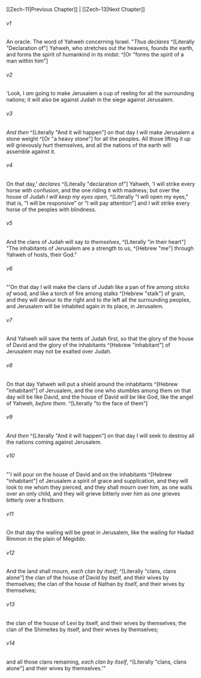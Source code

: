 ﻿---
aliases:
  - Zechariah 12
---

[[Zech-11|Previous Chapter]] | [[Zech-13|Next Chapter]]

###### v1
An oracle. The word of Yahweh concerning Israel. "_Thus declares_ ^[Literally "Declaration of"] Yahweh, who stretches out _the_ heavens, founds _the_ earth, and forms the spirit of humankind in its midst: ^[Or "forms the spirit of a man within him"]

###### v2
'Look, I _am_ going to make Jerusalem a cup of reeling for all the surrounding nations; it will also be against Judah in the siege against Jerusalem.

###### v3
_And then_ ^[Literally "And it will happen"] on that day I will make Jerusalem a stone weight ^[Or "a heavy stone"] for all the peoples. All those lifting it up will grievously hurt themselves, and all the nations of the earth will assemble against it.

###### v4
On that day,' _declares_ ^[Literally "declaration of"] Yahweh, 'I will strike every horse with confusion, and the one riding it with madness; but over the house of Judah _I will keep my eyes open_, ^[Literally "I will open my eyes," that is, "I will be responsive" or "I will pay attention"] and I will strike every horse of the peoples with blindness.

###### v5
And the clans of Judah will say _to themselves_, ^[Literally "in their heart"] "The inhabitants of Jerusalem are a strength to us, ^[Hebrew "me"] through Yahweh of hosts, their God."

###### v6
"'On that day I will make the clans of Judah like a pan of fire among _sticks of_ wood, and like a torch of fire among stalks ^[Hebrew "stalk"] of grain, and they will devour to _the_ right and to _the_ left all the surrounding peoples, and Jerusalem will be inhabited again _in_ its place, in Jerusalem.

###### v7
And Yahweh will save the tents of Judah first, so that the glory of the house of David and the glory of the inhabitants ^[Hebrew "inhabitant"] of Jerusalem may not be exalted over Judah.

###### v8
On that day Yahweh will put a shield around the inhabitants ^[Hebrew "inhabitant"] of Jerusalem, and the one who stumbles among them on that day will be like David, and the house of David _will be_ like God, like the angel of Yahweh, _before them_. ^[Literally "to the face of them"]

###### v9
_And then_ ^[Literally "And it will happen"] on that day I will seek to destroy all the nations coming against Jerusalem.

###### v10
"'I will pour on the house of David and on the inhabitants ^[Hebrew "inhabitant"] of Jerusalem a spirit of grace and supplication, and they will look to me whom they pierced, and they shall mourn over him, as one wails over an only child, and they will grieve bitterly over him as _one_ grieves bitterly over a firstborn.

###### v11
On that day the wailing will be great in Jerusalem, like the wailing for Hadad Rimmon in the plain of Megiddo.

###### v12
And the land shall mourn, _each clan by itself_; ^[Literally "clans, clans alone"] the clan of the house of David by itself, and their wives by themselves; the clan of the house of Nathan by itself, and their wives by themselves;

###### v13
the clan of the house of Levi by itself, and their wives by themselves; the clan of the Shimeites by itself, and their wives by themselves;

###### v14
and all those clans remaining, _each clan by itself_, ^[Literally "clans, clans alone"] and their wives by themselves.'"